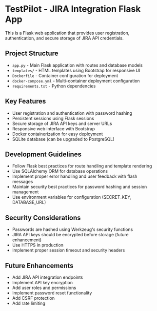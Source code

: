 <!-- Use this file to provide workspace-specific custom instructions to Copilot. For more details, visit https://code.visualstudio.com/docs/copilot/copilot-customization#_use-a-githubcopilotinstructionsmd-file -->

# TestPilot - JIRA Integration Flask App

This is a Flask web application that provides user registration, authentication, and secure storage of JIRA API credentials.

## Project Structure
- `app.py` - Main Flask application with routes and database models
- `templates/` - HTML templates using Bootstrap for responsive UI
- `Dockerfile` - Container configuration for deployment
- `docker-compose.yml` - Multi-container deployment configuration
- `requirements.txt` - Python dependencies

## Key Features
- User registration and authentication with password hashing
- Persistent sessions using Flask sessions
- Secure storage of JIRA API keys and server URLs
- Responsive web interface with Bootstrap
- Docker containerization for easy deployment
- SQLite database (can be upgraded to PostgreSQL)

## Development Guidelines
- Follow Flask best practices for route handling and template rendering
- Use SQLAlchemy ORM for database operations
- Implement proper error handling and user feedback with flash messages
- Maintain security best practices for password hashing and session management
- Use environment variables for configuration (SECRET_KEY, DATABASE_URL)

## Security Considerations
- Passwords are hashed using Werkzeug's security functions
- JIRA API keys should be encrypted before storage (future enhancement)
- Use HTTPS in production
- Implement proper session timeout and security headers

## Future Enhancements
- Add JIRA API integration endpoints
- Implement API key encryption
- Add user roles and permissions
- Implement password reset functionality
- Add CSRF protection
- Add rate limiting

